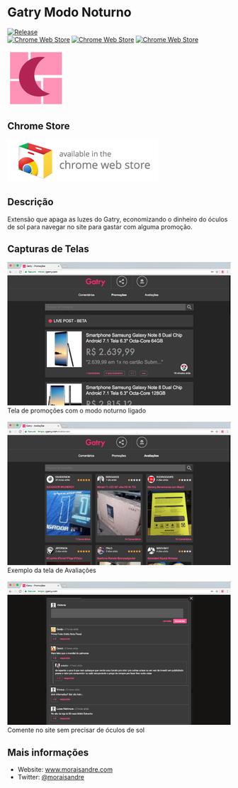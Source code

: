 # Gatry Modo Noturno

[![Release](https://img.shields.io/github/release/moraisandre/GatryNightMode.svg)](https://github.com/moraisandre/GatryNightMode/releases)  
[![Chrome Web Store](https://img.shields.io/chrome-web-store/v/biikdmnllamcecdchhjgiiaakjnmaoma.svg)](https://chrome.google.com/webstore/detail/nsteveballmer/biikdmnllamcecdchhjgiiaakjnmaoma)
[![Chrome Web Store](https://img.shields.io/chrome-web-store/stars/biikdmnllamcecdchhjgiiaakjnmaoma.svg)](https://chrome.google.com/webstore/detail/nsteveballmer/biikdmnllamcecdchhjgiiaakjnmaoma)
[![Chrome Web Store](https://img.shields.io/chrome-web-store/d/biikdmnllamcecdchhjgiiaakjnmaoma.svg)](https://chrome.google.com/webstore/detail/nsteveballmer/biikdmnllamcecdchhjgiiaakjnmaoma)

<img src="icons/gatry_icon128.png">

## Chrome Store

<a href="https://chrome.google.com/webstore/detail/gatry-night-mode/biikdmnllamcecdchhjgiiaakjnmaoma">
<img src="images/ChromeWebStore.png">
</a>

## Descrição
Extensão que apaga as luzes do Gatry, economizando o dinheiro do óculos de sol para navegar no site para gastar com alguma promoção.

## Capturas de Telas
<picture>
<img src="images/screenshot-1.png" height="323px">
</br>
<label>Tela de promoções com o modo noturno ligado</label>
</picture>
</br></br>

<picture>
<img src="images/screenshot-2.png" height="323px">
</br>
<label>Exemplo da tela de Avaliações</label>
</picture>
</br></br>

<picture>
<img src="images/screenshot-3.png" height="323px">
</br>
<label>Comente no site sem precisar de óculos de sol</label>
</picture>

## Mais informações
- Website: www.moraisandre.com
- Twitter: <a href="https://twitter.com/moraisandre">@moraisandre</a>